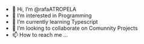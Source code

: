 - 👋 Hi, I’m @rafaATROPELA
- 👀 I’m interested in Programming
- 🌱 I’m currently learning Typescript
- 💞️ I’m looking to collaborate on Comunnity Projects
- 📫 How to reach me ...

<!---
rafaATROPELA/rafaATROPELA is a ✨ special ✨ repository because its `README.md` (this file) appears on your GitHub profile.
You can click the Preview link to take a look at your changes.
--->
